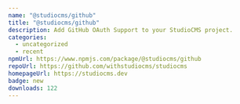 ```yaml
---
name: "@studiocms/github"
title: "@studiocms/github"
description: Add GitHub OAuth Support to your StudioCMS project.
categories:
  - uncategorized
  - recent
npmUrl: https://www.npmjs.com/package/@studiocms/github
repoUrl: https://github.com/withstudiocms/studiocms
homepageUrl: https://studiocms.dev
badge: new
downloads: 122
---
```


